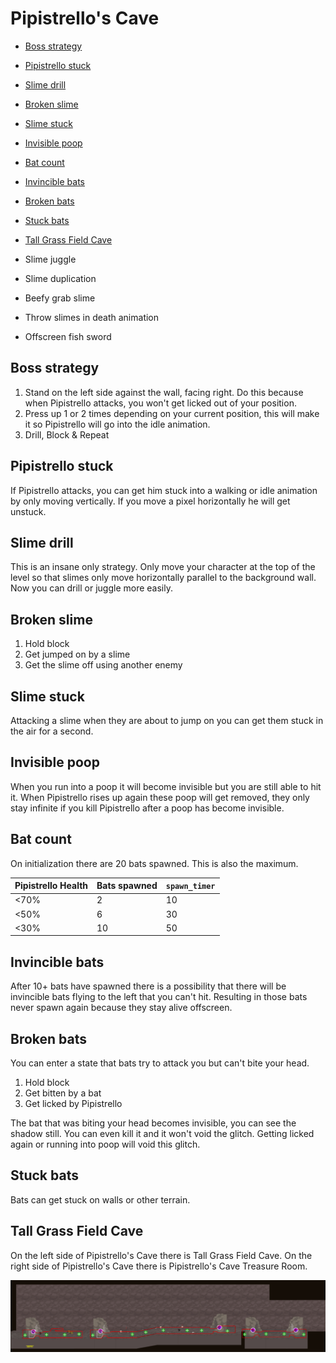 # Pipistrello's Cave

- [Boss strategy](#boss-strategy)
- [Pipistrello stuck](#pipistrello-stuck)
- [Slime drill](#slime-drill)
- [Broken slime](#broken-slime)
- [Slime stuck](#slime-stuck)
- [Invisible poop](#invisible-poop)
- [Bat count](#bat-count)
- [Invincible bats](#invincible-bats)
- [Broken bats](#broken-bats)
- [Stuck bats](#stuck-bats)
- [Tall Grass Field Cave](#tall-grass-field-cave)

- Slime juggle
- Slime duplication
- Beefy grab slime
- Throw slimes in death animation
- Offscreen fish sword

## Boss strategy

1. Stand on the left side against the wall, facing right. Do this because when Pipistrello attacks, you won't get licked out of your position.
2. Press up 1 or 2 times depending on your current position, this will make it so Pipistrello will go into the idle animation.
3. Drill, Block & Repeat

## Pipistrello stuck

If Pipistrello attacks, you can get him stuck into a walking or idle animation by only moving vertically. If you move a pixel horizontally he will get unstuck.

## Slime drill

This is an insane only strategy.
Only move your character at the top of the level so that slimes only move horizontally parallel to the background wall. Now you can drill or juggle more easily.

## Broken slime

1. Hold block
2. Get jumped on by a slime
3. Get the slime off using another enemy

## Slime stuck

Attacking a slime when they are about to jump on you can get them stuck in the air for a second.

## Invisible poop

When you run into a poop it will become invisible but you are still able to hit it.
When Pipistrello rises up again these poop will get removed, they only stay infinite if you kill Pipistrello after a poop has become invisible.

## Bat count

On initialization there are 20 bats spawned. This is also the maximum.

Pipistrello Health|Bats spawned|`spawn_timer`
---|---|---
<70%|2|10
<50%|6|30
<30%|10|50

## Invincible bats

After 10+ bats have spawned there is a possibility that there will be invincible bats flying to the left that you can't hit. Resulting in those bats never spawn again because they stay alive offscreen.

## Broken bats

You can enter a state that bats try to attack you but can't bite your head.

1. Hold block
2. Get bitten by a bat
3. Get licked by Pipistrello

The bat that was biting your head becomes invisible, you can see the shadow still. You can even kill it and it won't void the glitch. Getting licked again or running into poop will void this glitch.

## Stuck bats

Bats can get stuck on walls or other terrain.

## Tall Grass Field Cave

On the left side of Pipistrello's Cave there is Tall Grass Field Cave.
On the right side of Pipistrello's Cave there is Pipistrello's Cave Treasure Room.

![Pipistrello's Cave](/Images/PipistrellosCave.png)
